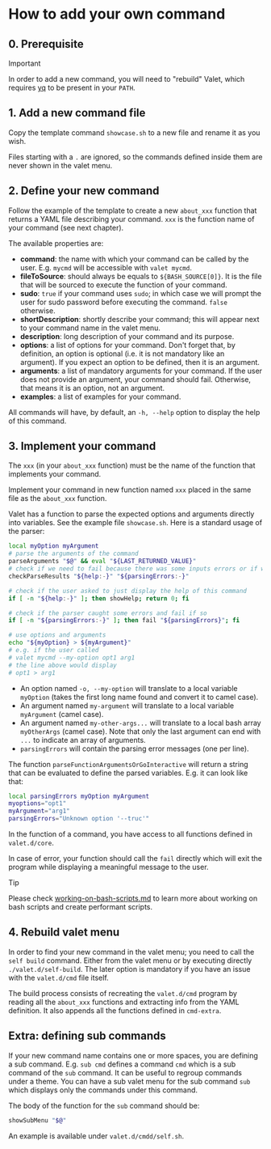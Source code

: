 # How to add your own command

## 0. Prerequisite

> [!IMPORTANT]
> In order to add a new command, you will need to "rebuild" Valet, which requires [yq](https://github.com/mikefarah/yq) to be present in your `PATH`.

## 1. Add a new command file

Copy the template command `showcase.sh` to a new file and rename it as you wish.

Files starting with a `.` are ignored, so the commands defined inside them are never shown in the valet menu.

## 2. Define your new command

Follow the example of the template to create a new `about_xxx` function that returns a YAML file describing your command. `xxx` is the function name of your command (see next chapter).

The available properties are:

- **command**: the name with which your command can be called by the user. E.g. `mycmd` will be accessible with `valet mycmd`.
- **fileToSource**: should always be equals to `${BASH_SOURCE[0]}`. It is the file that will be sourced to execute the function of your command.
- **sudo**: `true` if your command uses `sudo`; in which case we will prompt the user for sudo password before executing the command. `false` otherwise.  
- **shortDescription**: shortly describe your command; this will appear next to your command name in the valet menu.
- **description**: long description of your command and its purpose.
- **options**: a list of options for your command. Don't forget that, by definition, an option is optional (i.e. it is not mandatory like an argument). If you expect an option to be defined, then it is an argument.
- **arguments**: a list of mandatory arguments for your command. If the user does not provide an argument, your command should fail. Otherwise, that means it is an option, not an argument.
- **examples**: a list of examples for your command.

All commands will have, by default, an `-h, --help` option to display the help of this command.

## 3. Implement your command

The `xxx` (in your `about_xxx` function) must be the name of the function that implements your command.

Implement your command in new function named `xxx` placed in the same file as the `about_xxx` function.

Valet has a function to parse the expected options and arguments directly into variables. See the example file `showcase.sh`. Here is a standard usage of the parser:

```bash
local myOption myArgument
# parse the arguments of the command
parseArguments "$@" && eval "${LAST_RETURNED_VALUE}"
# check if we need to fail because there was some inputs errors or if we need to just display the help
checkParseResults "${help:-}" "${parsingErrors:-}"

# check if the user asked to just display the help of this command
if [ -n "${help:-}" ]; then showHelp; return 0; fi

# check if the parser caught some errors and fail if so
if [ -n "${parsingErrors:-}" ]; then fail "${parsingErrors}"; fi

# use options and arguments
echo "${myOption} > ${myArgument}"
# e.g. if the user called
# valet mycmd --my-option opt1 arg1
# the line above would display
# opt1 > arg1
```

- An option named `-o, --my-option` will translate to a local variable `myOption` (takes the first long name found and convert it to camel case).
- An argument named `my-argument` will translate to a local variable `myArgument` (camel case).
- An argument named `my-other-args...` will translate to a local bash array `myOtherArgs` (camel case). Note that only the last argument can end with `...` to indicate an array of arguments.
- `parsingErrors` will contain the parsing error messages (one per line).

The function `parseFunctionArgumentsOrGoInteractive` will return a string that can be evaluated to define the parsed variables. E.g. it can look like that:

```bash
local parsingErrors myOption myArgument
myoptions="opt1"
myArgument="arg1"
parsingErrors="Unknown option '--truc'"
```

In the function of a command, you have access to all functions defined in `valet.d/core`.

In case of error, your function should call the `fail` directly which will exit the program while displaying a meaningful message to the user.

> [!TIP]
> Please check [working-on-bash-scripts.md](working-on-bash-scripts.md) to learn more about working on bash scripts and create performant scripts.

## 4. Rebuild valet menu

In order to find your new command in the valet menu; you need to call the `self build` command. Either from the valet menu or by executing directly `./valet.d/self-build`. The later option is mandatory if you have an issue with the `valet.d/cmd` file itself.

The build process consists of recreating the `valet.d/cmd` program by reading all the `about_xxx` functions and extracting info from the YAML definition. It also appends all the functions defined in `cmd-extra`.

## Extra: defining sub commands

If your new command name contains one or more spaces, you are defining a sub command. E.g. `sub cmd` defines a command `cmd` which is a sub command of the `sub` command. It can be useful to regroup commands under a theme. You can have a sub valet menu for the sub command `sub` which displays only the commands under this command.

The body of the function for the `sub` command should be:

```bash
showSubMenu "$@"
```

An example is available under `valet.d/cmdd/self.sh`.
